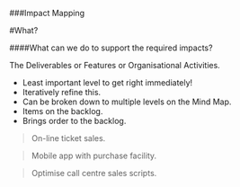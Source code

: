 ###Impact Mapping

#What?

####What can we do to support the required impacts?

The Deliverables or Features or Organisational Activities.

* Least important level to get right immediately!
* Iteratively refine this.
* Can be broken down to multiple levels on the Mind Map.
* Items on the backlog.
* Brings order to the backlog.

> On-line ticket sales.

> Mobile app with purchase facility.

> Optimise call centre sales scripts.
